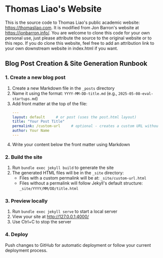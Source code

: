 # Thomas Liao's Website

This is the source code to Thomas Liao's public academic website: https://thomasliao.com. It is modified from Jon Barron's website at https://jonbarron.info/. You are welcome to clone this code for your own personal use, just please attribute the source to the original website or to this repo. If you do clone this website, feel free to add an attribution link to your own downstream website in index.html if you want.

## Blog Post Creation & Site Generation Runbook

### 1. Create a new blog post
1. Create a new Markdown file in the `_posts` directory
2. Name it using the format: `YYYY-MM-DD-title.md` (e.g., `2025-05-08-eval-startups.md`)
3. Add front matter at the top of the file:
   ```yaml
   ---
   layout: default     # or post (uses the post.html layout)
   title: "Your Post Title"
   permalink: /custom-url     # optional - creates a custom URL without date structure
   author: Your Name
   ---
   ```
4. Write your content below the front matter using Markdown

### 2. Build the site
1. Run `bundle exec jekyll build` to generate the site
2. The generated HTML files will be in the `_site` directory:
   - Files with a custom permalink will be at: `_site/custom-url.html`
   - Files without a permalink will follow Jekyll's default structure: `_site/YYYY/MM/DD/title.html`

### 3. Preview locally
1. Run `bundle exec jekyll serve` to start a local server
2. View your site at http://127.0.0.1:4000/
3. Use Ctrl+C to stop the server

### 4. Deploy
Push changes to GitHub for automatic deployment or follow your current deployment process.
